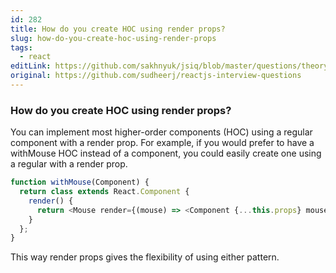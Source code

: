 ```yaml
---
id: 282
title: How do you create HOC using render props?
slug: how-do-you-create-hoc-using-render-props
tags:
  - react
editLink: https://github.com/sakhnyuk/jsiq/blob/master/questions/theory/react/282.md
original: https://github.com/sudheerj/reactjs-interview-questions
---
```


### How do you create HOC using render props?

You can implement most higher-order components (HOC) using a regular component with a render prop. For example, if you would prefer to have a withMouse HOC instead of a <Mouse> component, you could easily create one using a regular <Mouse> with a render prop.

```javascript
function withMouse(Component) {
  return class extends React.Component {
    render() {
      return <Mouse render={(mouse) => <Component {...this.props} mouse={mouse} />} />;
    }
  };
}
```

This way render props gives the flexibility of using either pattern.